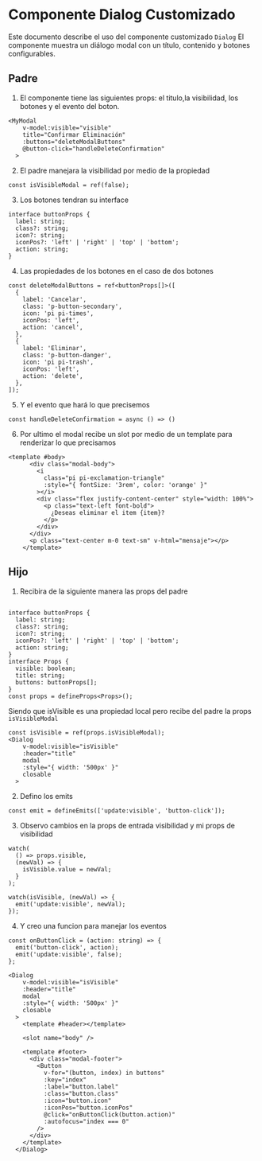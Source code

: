 # Componente Dialog Customizado

Este documento describe el uso del componente customizado `Dialog` El componente muestra un diálogo modal con un título, contenido y botones configurables.
## Padre
1. El componente tiene las siguientes props: el titulo,la visibilidad, los botones y el evento del boton.
```
<MyModal
    v-model:visible="visible"
    title="Confirmar Eliminación"
    :buttons="deleteModalButtons"
    @button-click="handleDeleteConfirmation"
  >
```
2. El padre manejara la visibilidad por medio de la propiedad
```
const isVisibleModal = ref(false);
```
3. Los botones tendran su interface
```
interface buttonProps {
  label: string;
  class?: string;
  icon?: string;
  iconPos?: 'left' | 'right' | 'top' | 'bottom';
  action: string;
}
```
4. Las propiedades de los botones en el caso de dos botones
```
const deleteModalButtons = ref<buttonProps[]>([
  {
    label: 'Cancelar',
    class: 'p-button-secondary',
    icon: 'pi pi-times',
    iconPos: 'left',
    action: 'cancel',
  },
  {
    label: 'Eliminar',
    class: 'p-button-danger',
    icon: 'pi pi-trash',
    iconPos: 'left',
    action: 'delete',
  },
]); 
```
5. Y el evento que hará lo que precisemos
```
const handleDeleteConfirmation = async () => ()
```
6. Por ultimo el modal recibe un slot por medio de un template para renderizar lo que precisamos
```
<template #body>
      <div class="modal-body">
        <i
          class="pi pi-exclamation-triangle"
          :style="{ fontSize: '3rem', color: 'orange' }"
        ></i>
        <div class="flex justify-content-center" style="width: 100%">
          <p class="text-left font-bold">
            ¿Deseas eliminar el item {item}?
          </p>
        </div>
      </div>
      <p class="text-center m-0 text-sm" v-html="mensaje"></p>
    </template>
```

## Hijo <MyModal />
1. Recibira de la siguiente manera las props del padre
```

interface buttonProps {
  label: string;
  class?: string;
  icon?: string;
  iconPos?: 'left' | 'right' | 'top' | 'bottom';
  action: string;
}
interface Props {
  visible: boolean;
  title: string;
  buttons: buttonProps[];
}
const props = defineProps<Props>();
```
Siendo que isVisible es una propiedad local pero recibe del padre la props `isVisibleModal`
```
const isVisible = ref(props.isVisibleModal);
<Dialog
    v-model:visible="isVisible"
    :header="title"
    modal
    :style="{ width: '500px' }"
    closable
  >
``` 
2. Defino los emits
```
const emit = defineEmits(['update:visible', 'button-click']);
```
3. Observo cambios en la props de entrada visibilidad y mi props de visibilidad
```
watch(
  () => props.visible,
  (newVal) => {
    isVisible.value = newVal;
  }
);

watch(isVisible, (newVal) => {
  emit('update:visible', newVal);
});

```
4. Y creo una funcion para manejar los eventos
```
const onButtonClick = (action: string) => {
  emit('button-click', action);
  emit('update:visible', false);
};
```

```
<Dialog
    v-model:visible="isVisible"
    :header="title"
    modal
    :style="{ width: '500px' }"
    closable
  >
    <template #header></template>

    <slot name="body" />

    <template #footer>
      <div class="modal-footer">
        <Button
          v-for="(button, index) in buttons"
          :key="index"
          :label="button.label"
          :class="button.class"
          :icon="button.icon"
          :iconPos="button.iconPos"
          @click="onButtonClick(button.action)"
          :autofocus="index === 0"
        />
      </div>
    </template>
  </Dialog>
```

